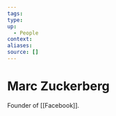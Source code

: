 ```yaml
---
tags:
type:
up:
  - People
context:
aliases:
source: []
---
```


# Marc Zuckerberg

Founder of [[Facebook]].

